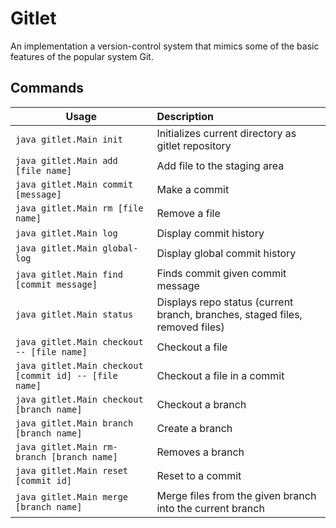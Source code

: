 # Gitlet

An implementation a version-control system that mimics some of the basic features of the popular system Git.

## Commands
| Usage                                                      | Description                                                                  |
|------------------------------------------------------------|:-----------------------------------------------------------------------------|
| ```java gitlet.Main init```                                | Initializes current directory as gitlet repository                           |
| ```java gitlet.Main add [file name]```                     | Add file to the staging area                                                 |
| ```java gitlet.Main commit [message]```                    | Make a commit                                                                |
| ```java gitlet.Main rm [file name]```                      | Remove a file                                                                |
| ```java gitlet.Main log```                                 | Display commit history                                                       |
| ```java gitlet.Main global-log```                          | Display global commit history                                                |
| ```java gitlet.Main find [commit message]```               | Finds commit given commit message                                            |
| ```java gitlet.Main status```                              | Displays repo status (current branch, branches, staged files, removed files) |
| ```java gitlet.Main checkout -- [file name]```             | Checkout a file                                                              |
| ```java gitlet.Main checkout [commit id] -- [file name]``` | Checkout a file in a commit                                                  |
| ```java gitlet.Main checkout [branch name]```              | Checkout a branch                                                            |
| ```java gitlet.Main branch [branch name]```                | Create a branch                                                              |
| ```java gitlet.Main rm-branch [branch name]```             | Removes a branch                                                             |
| ```java gitlet.Main reset [commit id]```                   | Reset to a commit                                                            |
| ```java gitlet.Main merge [branch name]```                 | Merge files from the given branch into the current branch                    |



